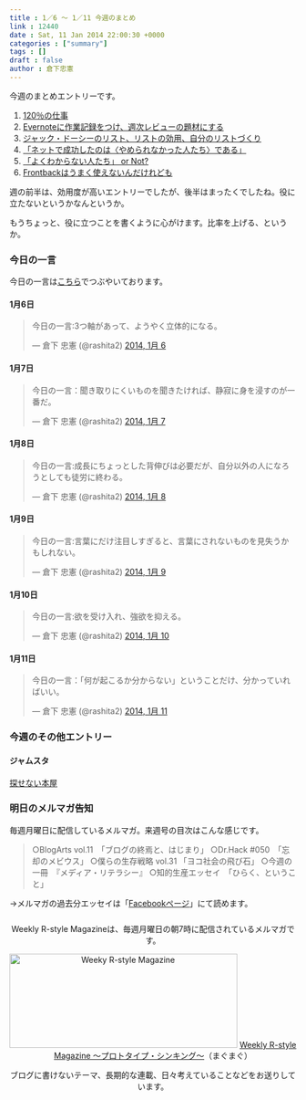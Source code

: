 ```yaml
---
title : 1／6 〜 1／11 今週のまとめ
link : 12440
date : Sat, 11 Jan 2014 22:00:30 +0000
categories : ["summary"]
tags : []
draft : false
author : 倉下忠憲
---
```


今週のまとめエントリーです。
 
<ol>
<li><a href="https://rashita.net/blog/?p=12396" target="_blank">120％の仕事</a></li>
<li><a href="https://rashita.net/blog/?p=12399" target="_blank">Evernoteに作業記録をつけ、週次レビューの題材にする</a></li>
<li><a href="https://rashita.net/blog/?p=12409" target="_blank">ジャック・ドーシーのリスト、リストの効用、自分のリストづくり</a></li>
<li><a href="https://rashita.net/blog/?p=12416" target="_blank">「ネットで成功したのは〈やめられなかった人たち〉である」</a></li>
<li><a href="https://rashita.net/blog/?p=12425" target="_blank">「よくわからない人たち」 or Not?</a></li>
<li><a href="https://rashita.net/blog/?p=12432" target="_blank">Frontbackはうまく使えないんだけれども</a></li>
</ol>

週の前半は、効用度が高いエントリーでしたが、後半はまったくでしたね。役に立たないというかなんというか。

もうちょっと、役に立つことを書くように心がけます。比率を上げる、というか。

<h3>今日の一言</h3>
今日の一言は<a href="http://twitter.com/rashita2 ">こちら</a>でつぶやいております。

<h4>1月6日</h4>
<blockquote class="twitter-tweet" lang="ja"><p>今日の一言:3つ軸があって、ようやく立体的になる。</p>&mdash; 倉下 忠憲 (@rashita2) <a href="https://twitter.com/rashita2/statuses/420159746734166017">2014, 1月 6</a></blockquote>
<script async src="//platform.twitter.com/widgets.js" charset="utf-8"></script>

<h4>1月7日</h4>
<blockquote class="twitter-tweet" lang="ja"><p>今日の一言：聞き取りにくいものを聞きたければ、静寂に身を浸すのが一番だ。</p>&mdash; 倉下 忠憲 (@rashita2) <a href="https://twitter.com/rashita2/statuses/420549257997729792">2014, 1月 7</a></blockquote>
<script async src="//platform.twitter.com/widgets.js" charset="utf-8"></script>

<h4>1月8日</h4>
<blockquote class="twitter-tweet" lang="ja"><p>今日の一言:成長にちょっとした背伸びは必要だが、自分以外の人になろうとしても徒労に終わる。</p>&mdash; 倉下 忠憲 (@rashita2) <a href="https://twitter.com/rashita2/statuses/420769876123197441">2014, 1月 8</a></blockquote>
<script async src="//platform.twitter.com/widgets.js" charset="utf-8"></script>

<h4>1月9日</h4>
<blockquote class="twitter-tweet" lang="ja"><p>今日の一言:言葉にだけ注目しすぎると、言葉にされないものを見失うかもしれない。</p>&mdash; 倉下 忠憲 (@rashita2) <a href="https://twitter.com/rashita2/statuses/421181397898772480">2014, 1月 9</a></blockquote>
<script async src="//platform.twitter.com/widgets.js" charset="utf-8"></script>

<h4>1月10日</h4>
<blockquote class="twitter-tweet" lang="ja"><p>今日の一言:欲を受け入れ、強欲を抑える。</p>&mdash; 倉下 忠憲 (@rashita2) <a href="https://twitter.com/rashita2/statuses/421501896944132097">2014, 1月 10</a></blockquote>
<script async src="//platform.twitter.com/widgets.js" charset="utf-8"></script>

<h4>1月11日</h4>
<blockquote class="twitter-tweet" lang="ja"><p>今日の一言：「何が起こるか分からない」ということだけ、分かっていればいい。</p>&mdash; 倉下 忠憲 (@rashita2) <a href="https://twitter.com/rashita2/statuses/421798935921848322">2014, 1月 11</a></blockquote>
<script async src="//platform.twitter.com/widgets.js" charset="utf-8"></script>

<h3>今週のその他エントリー</h3>
<H4>ジャムスタ</H4>
<a href="http://rashita.hatenablog.com/entry/2014/01/08/162448" target="_blank">探せない本屋</a>
<h3>明日のメルマガ告知</h3>
毎週月曜日に配信しているメルマガ。来週号の目次はこんな感じです。

<blockquote>
○BlogArts vol.11　「ブログの終焉と、はじまり」 
○Dr.Hack #050　「忘却のメビウス」
○僕らの生存戦略 vol.31 「ヨコ社会の飛び石」
○今週の一冊　『メディア・リテラシー』
○知的生産エッセイ　「ひらく、ということ」
</blockquote>
→メルマガの過去分エッセイは「<a href="http://www.facebook.com/home.php#!/rashitaportal">Facebookページ</a>」にて読めます。

<div style="text-align:center;margin-top:25px;">
Weekly R-style Magazineは、毎週月曜日の朝7時に配信されているメルマガです。

<a href="http://www.mag2.com/m/0001185133.html" target="_blank"><img src="https://rashita.net/blog/wp-content/uploads/2010/09/mmbanner.jpg" alt="Weeky R-style Magazine" width="400" height="165" class="alignnone size-full wp-image-12201" /></a>
<a href="http://www.mag2.com/m/0001185133.html" target="_blank">Weekly R-style Magazine ～プロトタイプ・シンキング～</a>（まぐまぐ）

ブログに書けないテーマ、長期的な連載、日々考えていることなどをお送りしています。
</div> 